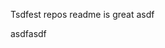 Tsdfest repos readme is great asdf







asdfasdf















































































